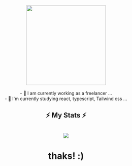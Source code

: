 <div align="center">
 <img src="https://i.pinimg.com/originals/15/30/29/153029775c17155d2afe01b88614d7df.png"  height="250px" />
</div>

<br>

<div  align="center" >
  - 🔭 I am currently working as a freelancer ...
  <br>
- 🌱 I'm currently studying react, typescript, Tailwind css ...
</div>

<h2 align="center" >⚡ My Stats ⚡</h2>
<br>
<div align="center" >
  <picture>
  <source
    srcset="https://github-readme-stats.vercel.app/api?username=theicedev&show_icons=true&theme=dark"
    media="(prefers-color-scheme: dark)"
  />
  <source
    srcset="https://github-readme-stats.vercel.app/api?username=theicedev&show_icons=true"
    media="(prefers-color-scheme: light), (prefers-color-scheme: no-preference)"
  />
  <img src="https://github-readme-stats.vercel.app/api?username=artur-debv&show_icons=true" />
</picture>
</div>

<div align="center">
  <h1> thaks! :) </h1>
</div>
